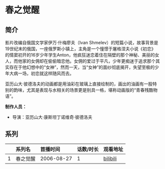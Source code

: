 # 春之觉醒


## 简介

影片改编自俄国文学家伊万·什梅廖夫（Ivan Shmelev）的短篇小说，故事背景是19世纪末的俄国，一座俄罗斯小镇上，主角是一个憧憬于屠格涅夫小说《初恋》的情窦初开的16岁少年学生Anton，他疯狂迷恋着住在隔壁的那个神秘、美丽的女人，而他家的女佣却在偷偷暗恋他。女佣的爱过于平凡，少年更痴迷于追求那个其实存在于他幻想中的“女神”，然而一天，当“女神”的面纱彻底揭开，失望至极的少年大病一场，初恋就这样随风而去。  

亚历山大·彼德洛夫的动画都是用油彩在玻璃上直接绘制的，画出的油画有一股特别的韵味，尤其是表现与水相关的场景更是别具一格，堪称动画版的“青春残酷物语”。

**制作人员：**
- 导演：亚历山大·康斯坦丁诺维奇·彼德洛夫



## 系列

|     |   系列名   |   首播时间  | 话数/时长  | 观看地址 |
|:---  |:------    |:----      |:---       |:---  |
| 1 | 春之觉醒 | 2006-08-27 | 1 | [bilibili](https://www.bilibili.com/video/BV1Zs411U7Xr/)  |



